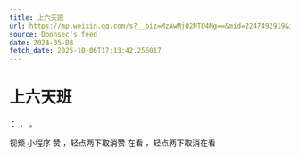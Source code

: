 ```yaml
---
title: 上六天班
url: https://mp.weixin.qq.com/s?__biz=MzAwMjQ2NTQ4Mg==&mid=2247492919&idx=1&sn=daea6d3d2cf05a6555bdab108575f27a
source: Doonsec's feed
date: 2024-05-08
fetch_date: 2025-10-06T17:13:42.256017
---
```


# 上六天班

：
，
。

视频
小程序
赞
，轻点两下取消赞
在看
，轻点两下取消在看